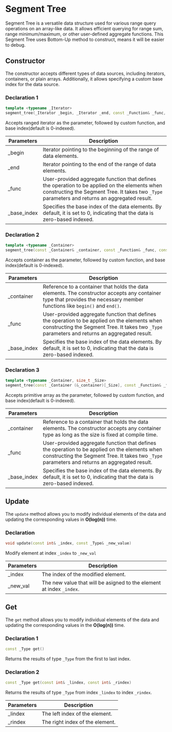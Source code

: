 # Segment Tree
Segment Tree is a versatile data structure used for various range query operations on an array-like data. It allows efficient querying for range sum, range minimum/maximum, or other user-defined aggregate functions. This Segment Tree uses Bottom-Up method to construct, means it will be easier to debug.


## Constructor
The constructor accepts different types of data sources, including iterators, containers, or plain arrays. Additionally, it allows specifying a custom base index for the data source.

### Declaration 1
```C++
template <typename _Iterator>
segment_tree(_Iterator _begin, _Iterator _end, const _Function& _func, const int& _base_index=0)
```

Accepts ranged iterator as the parameter, followed by custom function, and base index(default is 0-indexed).

|Parameters |Description|
|-----------|-|
|_begin     |Iterator pointing to the beginning of the range of data elements.|
|_end       |Iterator pointing to the end of the range of data elements.|
|_func      |User-provided aggregate function that defines the operation to be applied on the elements when constructing the Segment Tree. It takes two `_Type` parameters and returns an aggregated result.|
|_base_index|Specifies the base index of the data elements. By default, it is set to 0, indicating that the data is zero-based indexed.|

### Declaration 2
```C++
template <typename _Container>
segment_tree(const _Container& _container, const _Function& _func, const int& _base_index=0)
```

Accepts container as the parameter, followed by custom function, and base index(default is 0-indexed).

|Parameters |Description|
|-----------|-|
|_container |Reference to a container that holds the data elements. The constructor accepts any container type that provides the necessary member functions like `begin()` and `end()`.|
|_func      |User-provided aggregate function that defines the operation to be applied on the elements when constructing the Segment Tree. It takes two `_Type` parameters and returns an aggregated result.|
|_base_index|Specifies the base index of the data elements. By default, it is set to 0, indicating that the data is zero-based indexed.|

### Declaration 3
```C++
template <typename _Container, size_t _Size>
segment_tree(const _Container (&_container)[_Size], const _Function& _func, const int& _base_index=0)
```

Accepts primitive array as the parameter, followed by custom function, and base index(default is 0-indexed).

|Parameters |Description|
|-----------|-|
|_container |Reference to a container that holds the data elements. The constructor accepts any container type as long as the size is fixed at compile time.|
|_func      |User-provided aggregate function that defines the operation to be applied on the elements when constructing the Segment Tree. It takes two `_Type` parameters and returns an aggregated result.|
|_base_index|Specifies the base index of the data elements. By default, it is set to 0, indicating that the data is zero-based indexed.|


## Update
The `update` method allows you to modify individual elements of the data and updating the corresponding values in **O(log(n))** time.

### Declaration
```C++
void update(const int& _index, const _Type& _new_value)
```

Modify element at index `_index` to `_new_val`

|Parameters|Description|
|----------|-|
|_index    |The index of the modified element.|
|_new_val  |The new value that will be asigned to the element at index `_index`.| 


## Get 
The `get` method allows you to modify individual elements of the data and updating the corresponding values in the **O(log(n))** time.

### Declaration 1
```C++
const _Type get()
```

Returns the results of type `_Type` from the first to last index.

### Declaration 2
```C++
const _Type get(const int& _lindex, const int& _rindex)
```

Returns the results of type `_Type` from index `_lindex` to index `_rindex`.

|Parameters|Description|
|----------|-|
|_lindex   |The left index of the element.|
|_rindex   |The right index of the element.|

